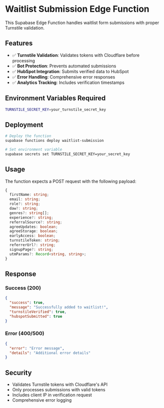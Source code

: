 # Waitlist Submission Edge Function

This Supabase Edge Function handles waitlist form submissions with proper Turnstile validation.

## Features

- ✅ **Turnstile Validation**: Validates tokens with Cloudflare before processing
- ✅ **Bot Protection**: Prevents automated submissions
- ✅ **HubSpot Integration**: Submits verified data to HubSpot
- ✅ **Error Handling**: Comprehensive error responses
- ✅ **Analytics Tracking**: Includes verification timestamps

## Environment Variables Required

```bash
TURNSTILE_SECRET_KEY=your_turnstile_secret_key
```

## Deployment

```bash
# Deploy the function
supabase functions deploy waitlist-submission

# Set environment variable
supabase secrets set TURNSTILE_SECRET_KEY=your_secret_key
```

## Usage

The function expects a POST request with the following payload:

```typescript
{
  firstName: string;
  email: string;
  role?: string;
  daw?: string;
  genres?: string[];
  experience?: string;
  referralSource?: string;
  agreeUpdates: boolean;
  agreeStorage: boolean;
  earlyAccess: boolean;
  turnstileToken: string;
  referrerUrl?: string;
  signupPage?: string;
  utmParams?: Record<string, string>;
}
```

## Response

### Success (200)

```json
{
  "success": true,
  "message": "Successfully added to waitlist!",
  "turnstileVerified": true,
  "hubspotSubmitted": true
}
```

### Error (400/500)

```json
{
  "error": "Error message",
  "details": "Additional error details"
}
```

## Security

- Validates Turnstile tokens with Cloudflare's API
- Only processes submissions with valid tokens
- Includes client IP in verification request
- Comprehensive error logging
